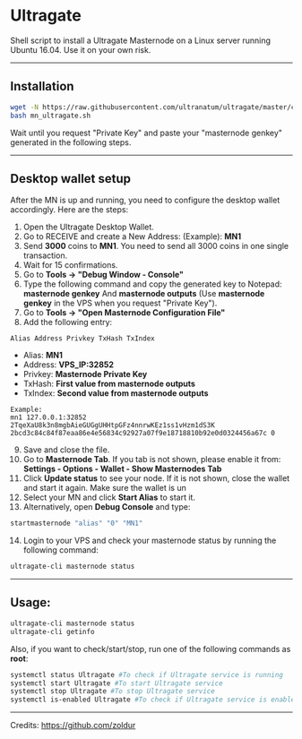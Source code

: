 # Ultragate
Shell script to install a Ultragate Masternode on a Linux server running Ubuntu 16.04. Use it on your own risk.
***

## Installation
```bash
wget -N https://raw.githubusercontent.com/ultranatum/ultragate/master/contrib/masternodeSetupScript/mn_ultragate.sh
bash mn_ultragate.sh
```
Wait until you request "Private Key" and paste your "masternode genkey" generated in the following steps.
***

## Desktop wallet setup  

After the MN is up and running, you need to configure the desktop wallet accordingly. Here are the steps:  
1. Open the Ultragate Desktop Wallet.  
2. Go to RECEIVE and create a New Address: (Example): **MN1**  
3. Send **3000** coins to **MN1**. You need to send all 3000 coins in one single transaction.
4. Wait for 15 confirmations.  
5. Go to **Tools -> "Debug Window - Console"**  
6. Type the following command and copy the generated key to Notepad: **masternode genkey**  And **masternode outputs**
(Use **masternode genkey** in the VPS when you request "Private Key").
7. Go to  **Tools -> "Open Masternode Configuration File"**
8. Add the following entry:
```
Alias Address Privkey TxHash TxIndex
```
* Alias: **MN1**
* Address: **VPS_IP:32852**
* Privkey: **Masternode Private Key**
* TxHash: **First value from masternode outputs**
* TxIndex:  **Second value from masternode outputs**
```
Example: 
mn1 127.0.0.1:32852 2TqeXaU8k3n8mgbAieGUGgUHHtpGFz4nnrwKEz1ss1vHzm1dS3K 2bcd3c84c84f87eaa86e4e56834c92927a07f9e18718810b92e0d0324456a67c 0

```
9. Save and close the file.
10. Go to **Masternode Tab**. If you tab is not shown, please enable it from: **Settings - Options - Wallet - Show Masternodes Tab**
11. Click **Update status** to see your node. If it is not shown, close the wallet and start it again. Make sure the wallet is un
12. Select your MN and click **Start Alias** to start it.
13. Alternatively, open **Debug Console** and type:
```bash
startmasternode "alias" "0" "MN1"
```
14. Login to your VPS and check your masternode status by running the following command:
```bash
ultragate-cli masternode status
```
***

## Usage:
```bash
ultragate-cli masternode status  
ultragate-cli getinfo
```
Also, if you want to check/start/stop, run one of the following commands as **root**:

```bash
systemctl status Ultragate #To check if Ultragate service is running  
systemctl start Ultragate #To start Ultragate service  
systemctl stop Ultragate #To stop Ultragate service  
systemctl is-enabled Ultragate #To check if Ultragate service is enabled on boot  
```  
***

Credits:
https://github.com/zoldur
